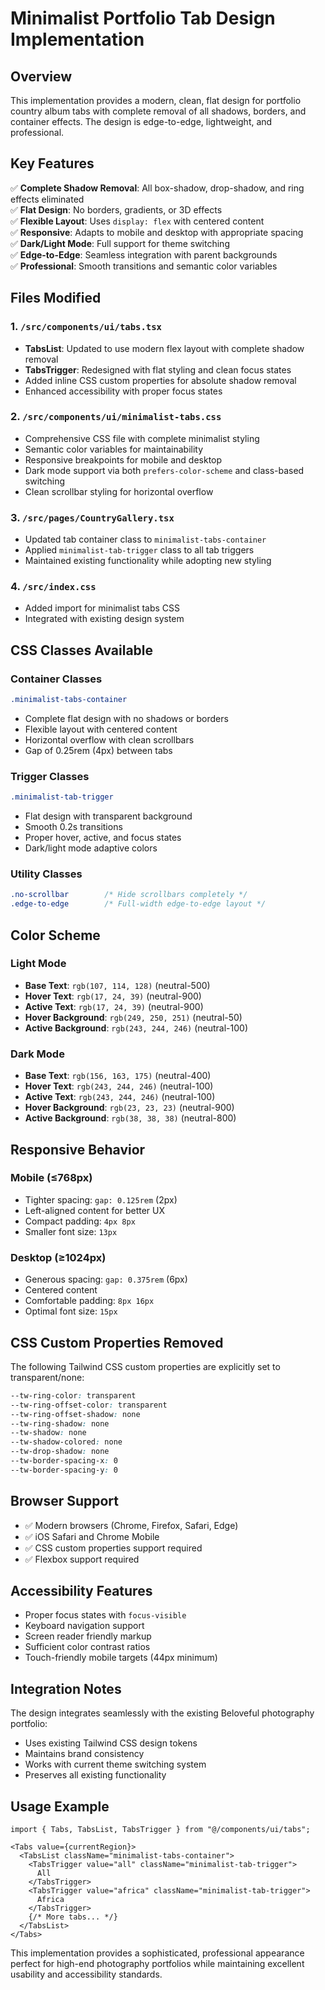 # Minimalist Portfolio Tab Design Implementation

## Overview
This implementation provides a modern, clean, flat design for portfolio country album tabs with complete removal of all shadows, borders, and container effects. The design is edge-to-edge, lightweight, and professional.

## Key Features
✅ **Complete Shadow Removal**: All box-shadow, drop-shadow, and ring effects eliminated  
✅ **Flat Design**: No borders, gradients, or 3D effects  
✅ **Flexible Layout**: Uses `display: flex` with centered content  
✅ **Responsive**: Adapts to mobile and desktop with appropriate spacing  
✅ **Dark/Light Mode**: Full support for theme switching  
✅ **Edge-to-Edge**: Seamless integration with parent backgrounds  
✅ **Professional**: Smooth transitions and semantic color variables  

## Files Modified

### 1. `/src/components/ui/tabs.tsx`
- **TabsList**: Updated to use modern flex layout with complete shadow removal
- **TabsTrigger**: Redesigned with flat styling and clean focus states
- Added inline CSS custom properties for absolute shadow removal
- Enhanced accessibility with proper focus states

### 2. `/src/components/ui/minimalist-tabs.css`
- Comprehensive CSS file with complete minimalist styling
- Semantic color variables for maintainability
- Responsive breakpoints for mobile and desktop
- Dark mode support via both `prefers-color-scheme` and class-based switching
- Clean scrollbar styling for horizontal overflow

### 3. `/src/pages/CountryGallery.tsx`
- Updated tab container class to `minimalist-tabs-container`
- Applied `minimalist-tab-trigger` class to all tab triggers
- Maintained existing functionality while adopting new styling

### 4. `/src/index.css`
- Added import for minimalist tabs CSS
- Integrated with existing design system

## CSS Classes Available

### Container Classes
```css
.minimalist-tabs-container
```
- Complete flat design with no shadows or borders
- Flexible layout with centered content
- Horizontal overflow with clean scrollbars
- Gap of 0.25rem (4px) between tabs

### Trigger Classes
```css
.minimalist-tab-trigger
```
- Flat design with transparent background
- Smooth 0.2s transitions
- Proper hover, active, and focus states
- Dark/light mode adaptive colors

### Utility Classes
```css
.no-scrollbar        /* Hide scrollbars completely */
.edge-to-edge        /* Full-width edge-to-edge layout */
```

## Color Scheme

### Light Mode
- **Base Text**: `rgb(107, 114, 128)` (neutral-500)
- **Hover Text**: `rgb(17, 24, 39)` (neutral-900)
- **Active Text**: `rgb(17, 24, 39)` (neutral-900)
- **Hover Background**: `rgb(249, 250, 251)` (neutral-50)
- **Active Background**: `rgb(243, 244, 246)` (neutral-100)

### Dark Mode
- **Base Text**: `rgb(156, 163, 175)` (neutral-400)
- **Hover Text**: `rgb(243, 244, 246)` (neutral-100)
- **Active Text**: `rgb(243, 244, 246)` (neutral-100)
- **Hover Background**: `rgb(23, 23, 23)` (neutral-900)
- **Active Background**: `rgb(38, 38, 38)` (neutral-800)

## Responsive Behavior

### Mobile (≤768px)
- Tighter spacing: `gap: 0.125rem` (2px)
- Left-aligned content for better UX
- Compact padding: `4px 8px`
- Smaller font size: `13px`

### Desktop (≥1024px)
- Generous spacing: `gap: 0.375rem` (6px)
- Centered content
- Comfortable padding: `8px 16px`
- Optimal font size: `15px`

## CSS Custom Properties Removed

The following Tailwind CSS custom properties are explicitly set to transparent/none:
```css
--tw-ring-color: transparent
--tw-ring-offset-color: transparent
--tw-ring-offset-shadow: none
--tw-ring-shadow: none
--tw-shadow: none
--tw-shadow-colored: none
--tw-drop-shadow: none
--tw-border-spacing-x: 0
--tw-border-spacing-y: 0
```

## Browser Support
- ✅ Modern browsers (Chrome, Firefox, Safari, Edge)
- ✅ iOS Safari and Chrome Mobile
- ✅ CSS custom properties support required
- ✅ Flexbox support required

## Accessibility Features
- Proper focus states with `focus-visible`
- Keyboard navigation support
- Screen reader friendly markup
- Sufficient color contrast ratios
- Touch-friendly mobile targets (44px minimum)

## Integration Notes

The design integrates seamlessly with the existing Beloveful photography portfolio:
- Uses existing Tailwind CSS design tokens
- Maintains brand consistency
- Works with current theme switching system
- Preserves all existing functionality

## Usage Example

```tsx
import { Tabs, TabsList, TabsTrigger } from "@/components/ui/tabs";

<Tabs value={currentRegion}>
  <TabsList className="minimalist-tabs-container">
    <TabsTrigger value="all" className="minimalist-tab-trigger">
      All
    </TabsTrigger>
    <TabsTrigger value="africa" className="minimalist-tab-trigger">
      Africa
    </TabsTrigger>
    {/* More tabs... */}
  </TabsList>
</Tabs>
```

This implementation provides a sophisticated, professional appearance perfect for high-end photography portfolios while maintaining excellent usability and accessibility standards.